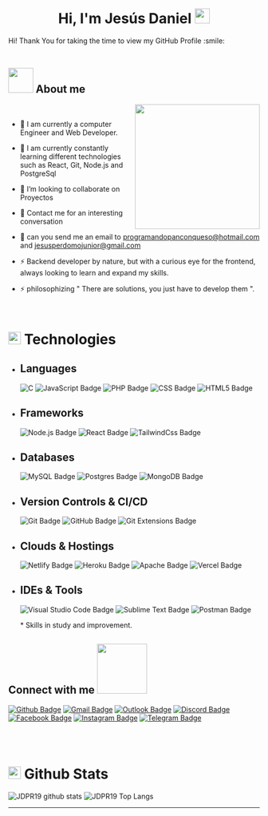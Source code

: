 

<div align='center'>
  
  <h1> Hi, I'm Jesús Daniel <img src = "https://raw.githubusercontent.com/MartinHeinz/MartinHeinz/master/wave.gif" width = 30px> </h1>

</div>

<div size='20px'> Hi!  Thank You for taking the time to view my GitHub Profile :smile: 
</div>

<br>


## <picture><img src = "https://github.com/7oSkaaa/7oSkaaa/blob/main/Images/about_me.gif?raw=true" width = 50px></picture> About me

<picture> <img align="right" src="https://github.com/7oSkaaa/7oSkaaa/blob/main/Images/Right_Side.gif?raw=true" width = 250px></picture>

<br>
 
- 🔭 I am currently a computer Engineer and Web Developer.
  
- 🌱 I am currently constantly learning different technologies such as React, Git, Node.js and PostgreSql
  
- 👯 I’m looking to collaborate on Proyectos
  
- 💬 Contact me for an interesting conversation

- 💬 can you send me an email to programandopanconqueso@hotmail.com and jesusperdomojunior@gmail.com
   
- ⚡ Backend developer by nature, but with a curious eye for the frontend, always looking to learn and expand my skills.

- ⚡ philosophizing " There are solutions, you just have to develop them ".

<br>

# <img src="https://media2.giphy.com/media/QssGEmpkyEOhBCb7e1/giphy.gif?cid=ecf05e47a0n3gi1bfqntqmob8g9aid1oyj2wr3ds3mg700bl&rid=giphy.gif" width ="25"> <b>Technologies</b>

- ## Languages
  ![C](https://img.shields.io/badge/-C-05122A?style=flat&logo=C&logoColor=white&style=flat)
  ![JavaScript Badge](https://img.shields.io/badge/JavaScript-%23323330.svg?&logo=javascript&logoColor=%23F7DF1E&style=flat)
  ![PHP Badge](https://img.shields.io/badge/PHP-%2300599C.svg?&logo=PHP&logoColor=white&style=flat)
  ![CSS Badge](https://img.shields.io/badge/CSS-%231572B6.svg?&logo=css3&logoColor=white&style=flat) 
  ![HTML5 Badge](https://img.shields.io/badge/HTML-%23E34F26.svg?&logo=html5&logoColor=white&style=flat)
  
 
- ## Frameworks
  ![Node.js Badge](https://img.shields.io/badge/Node.js*-393?logo=nodedotjs&logoColor=fff&style=flat) 
  ![React Badge](https://img.shields.io/badge/React-%2320232a.svg?&logo=react&logoColor=%2361DAFB&style=flat)
  ![TailwindCss Badge](https://img.shields.io/badge/Tailwind-2496ED?logo=tailwindcss&logoColor=fff&style=flat)

- ## Databases
  ![MySQL Badge](https://img.shields.io/badge/MySQL-%23600f.svg?&logo=mysql&logoColor=white&style=flat)
  ![Postgres Badge](https://img.shields.io/badge/Postgres-%23316192.svg?&logo=postgresql&logoColor=white&style=flat)
  ![MongoDB Badge](https://img.shields.io/badge/MongoDB-%234ea94b.svg?&logo=mongodb&logoColor=white&style=flat)

- ## Version Controls & CI/CD
  ![Git Badge](https://img.shields.io/badge/Git-F05032?logo=git&logoColor=fff&style=flat)
  ![GitHub Badge](https://img.shields.io/badge/GitHub-181717?logo=github&logoColor=fff&style=flat)
  ![Git Extensions Badge](https://img.shields.io/badge/Git%20Extensions-212121?logo=gitextensions&logoColor=fff&style=flat)

- ## Clouds & Hostings
  ![Netlify Badge](https://img.shields.io/badge/Netlify-%23000000.svg?&logo=netlify&logoColor=00C7B7&style=flat) 
  ![Heroku Badge](https://img.shields.io/badge/Heroku-%23430098.svg?&logo=heroku&logoColor=white&style=flat) 
  ![Apache Badge](https://img.shields.io/badge/Apache-C71A36?&logo=Apache&logoColor=white&style=flat)
  ![Vercel Badge](https://img.shields.io/badge/Vercel-89A3CC?&logo=Vercel&logoColor=white&style=flat)

- ## IDEs & Tools
  ![Visual Studio Code Badge](https://img.shields.io/badge/Visual%20Studio%20Code-007ACC?logo=visualstudiocode&logoColor=fff&style=flat)
  ![Sublime Text Badge](https://img.shields.io/badge/Sublime%20Text-FF9800?logo=sublimetext&logoColor=fff&style=flat)
  ![Postman Badge](https://img.shields.io/badge/Postman-FF6C37?logo=postman&logoColor=fff&style=flat)
    

    \* Skills in study and improvement.


<h2> Connect with me <img src='https://raw.githubusercontent.com/ShahriarShafin/ShahriarShafin/main/Assets/handshake.gif' width="100px"> </h2>

<a href = 'https://www.github.com/JDPR19'>  ![Github Badge](https://img.shields.io/badge/GitHub-343434?logo=github&logoColor=fff&style=flat)</a>
<a href = 'jesusperdomojunior@gmail.com'>  ![Gmail Badge](https://img.shields.io/badge/Gmail-D83B01?logo=gmail&logoColor=fff&style=flat)</a>
<a href = 'programandopanconqueso@hotmail.com'>  ![Outlook Badge](https://img.shields.io/badge/Hotmail-0078D4?logo=Outlook&logoColor=fff&style=flat)</a>
<a href = 'https://discordapp.com/users/894678781418147870'> ![Discord Badge](https://img.shields.io/badge/Discord-5865F2?logo=discord&logoColor=fff&style=flat)</a>
<a href = 'https://www.facebook.com/mono.lito.186'> ![Facebook Badge](https://img.shields.io/badge/Facebook-%231877F2?logo=facebook&logoColor=fff&style=flat)</a>
<a href = 'https://www.instagram.com/chiguirito19/'> ![Instagram Badge](https://img.shields.io/badge/Instagram-%23E4405F?logo=instagram&logoColor=fff&style=flat)</a>
<a href = 'https://t.me/BadOmensDEV'> ![Telegram Badge](https://img.shields.io/badge/Telegram-%231877F2?logo=telegram&logoColor=fff&style=flat)</a>
  
<br>
<br>
  
# <img src="https://media.giphy.com/media/iY8CRBdQXODJSCERIr/giphy.gif" width="25"> <b>Github Stats</b>


![JDPR19 github stats](https://github-readme-stats.vercel.app/api?username=JDPR19&show_icons=true&theme=synthwave&hide_border=true&count_private=true&include_all_commits=true
)
![JDPR19 Top Langs](https://github-readme-stats.vercel.app/api/top-langs/?username=JDPR19&theme=synthwave&layout=compact)

<Hr>




